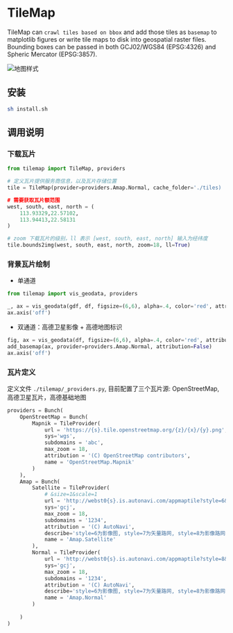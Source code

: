 # TileMap

TileMap can `crawl tiles based on bbox` and add those tiles as `basemap` to matplotlib figures or write tile maps to disk into geospatial raster files. Bounding boxes can be passed in both GCJ02/WGS84 (EPSG:4326) and Spheric Mercator (EPSG:3857).

![地图样式](https://contextily.readthedocs.io/en/latest/_images/tiles.png)

## 安装

```bash
sh install.sh
```

## 调用说明

### 下载瓦片

```python
from tilemap import TileMap, providers

# 定义瓦片提供服务商信息，以及瓦片存储位置
tile = TileMap(provider=providers.Amap.Normal, cache_folder='./tiles)

# 需要获取瓦片额范围
west, south, east, north = (
    113.93329,22.57102,
    113.94413,22.58131
)

# zoom 下载瓦片的级别，ll 表示 [west, south, east, north] 输入为经纬度
tile.bounds2img(west, south, east, north, zoom=18, ll=True)
```

### 背景瓦片绘制

- 单通道

```python
from tilemap import vis_geodata, providers

_, ax = vis_geodata(gdf, df, figsize=(6,6), alpha=.4, color='red', attribution=False, reset_extent=False)
ax.axis('off')

```

- 双通道：高德卫星影像 + 高德地图标识

```python
fig, ax = vis_geodata(df, figsize=(6,6), alpha=.4, color='red', attribution=False, reset_extent=False)
add_basemap(ax, provider=providers.Amap.Normal, attribution=False)
ax.axis('off')
```

### 瓦片定义

定义文件 `./tilemap/_providers.py`, 目前配置了三个瓦片源: OpenStreetMap, 高德卫星瓦片，高德基础地图

```python
providers = Bunch(
    OpenStreetMap = Bunch(
        Mapnik = TileProvider(
            url = 'https://{s}.tile.openstreetmap.org/{z}/{x}/{y}.png',
            sys='wgs',
            subdomains = 'abc',
            max_zoom = 18,
            attribution = '(C) OpenStreetMap contributors',
            name = 'OpenStreetMap.Mapnik'
        )
    ),
    Amap = Bunch(
        Satellite = TileProvider(
            # &size=1&scale=1
            url = 'http://webst0{s}.is.autonavi.com/appmaptile?style=6&x={x}&y={y}&z={z}',
            sys='gcj',
            max_zoom = 18,
            subdomains = '1234',
            attribution = '(C) AutoNavi',
            describe='style=6为影像图, style=7为矢量路网, style=8为影像路网',
            name = 'Amap.Satellite'
        ),
        Normal = TileProvider(
            url = 'http://webst0{s}.is.autonavi.com/appmaptile?style=8&x={x}&y={y}&z={z}',
            sys='gcj',
            max_zoom = 18,
            subdomains = '1234',
            attribution = '(C) AutoNavi',
            describe='style=6为影像图, style=7为矢量路网, style=8为影像路网',
            name = 'Amap.Normal'
        )
        
    )
)
```
